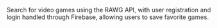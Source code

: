 Search for video games using the RAWG API, with user registration and login handled through Firebase, allowing users to save favorite games.
